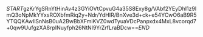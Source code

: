 $START$gzKrYgSRnYtHinAv4z3GYiOVtCpvuG4a35S8Exy8g/VAbf2YEyDhI1z9ImQ3oNpMkYYxsROXbfmRiq2y+Ndr/YdHIR/BnXve3d+ck+e54YCwO6aB9R5YTQQKAwIlSnNsB0uA2BwBbXFmiKVZ0wdTyuaVDcPanpxdx4MxL8vcorqd7+0qw9UufgzXA8rpINuyfph26NtNI9YrZrfLraBDcw==$END$